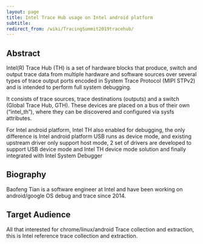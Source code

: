 ```yaml
---
layout: page
title: Intel Trace Hub usage on Intel android platform
subtitle: 
redirect_from: /wiki/TracingSummit2019tracehub/
---
```


## Abstract
Intel(R) Trace Hub (TH) is a set of hardware blocks that produce, switch and output trace data from multiple hardware and software sources over several types of trace output ports encoded in System Trace Protocol (MIPI STPv2) and is intended to perform full system debugging.

It consists of trace sources, trace destinations (outputs) and a switch (Global Trace Hub, GTH). These devices are placed on a bus of their own (“intel_th”), where they can be discovered and configured via sysfs attributes.

For Intel android platform, Intel TH also enabled for debugging, the only difference is Intel android platform USB runs as device mode, and existing upstream driver only support host mode, 2 set of drivers are developed to support USB device mode and Intel TH device mode solution and finally integrated with Intel System Debugger

## Biography
Baofeng Tian is a software engineer at Intel and have been working on android/google OS debug and trace since 2014.

## Target Audience
All that interested for chrome/linux/android Trace collection and extraction, this is Intel reference trace collection and extraction.
